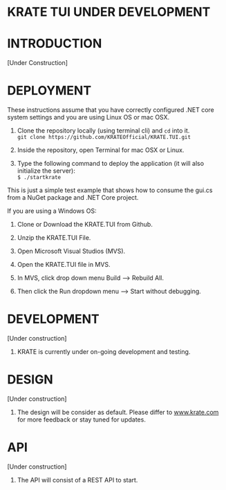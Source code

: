 # KRATE TUI UNDER DEVELOPMENT


# INTRODUCTION
[Under Construction]

# DEPLOYMENT

These instructions assume that you have correctly configured .NET core system settings and you are using Linux OS or mac OSX.

1. Clone the repository locally (using terminal cli) and `cd` into it. \
`git clone https://github.com/KRATEOfficial/KRATE.TUI.git`

2. Inside the repository, open Terminal for mac OSX or Linux. 
3. Type the following command to deploy the application (it will also initialize the server): \
`$ ./startkrate`

This is just a simple test example that shows how to consume
the gui.cs from a NuGet package and .NET Core project.

If you are using a Windows OS:

1. Clone or Download the KRATE.TUI from Github.

2. Unzip the KRATE.TUI File.

3. Open Microsoft Visual Studios (MVS).

4. Open the KRATE.TUI file in MVS.

5. In MVS, click drop down menu Build --> Rebuild All.

6. Then click the Run dropdown menu --> Start without debugging. 


# DEVELOPMENT
[Under construction]

1. KRATE is currently under on-going development and testing.

# DESIGN
[Under construction]

1. The design will be consider as default. Please differ to www.krate.com for more feedback or stay tuned for updates.

# API
[Under construction]

1. The API will consist of a REST API to start. 
